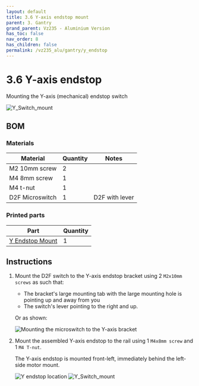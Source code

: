 ```yaml
---
layout: default
title: 3.6 Y-axis endstop mount
parent: 3. Gantry
grand_parent: Vz235 - Aluminium Version
has_toc: false
nav_order: 8
has_children: false
permalink: /vz235_alu/gantry/y_endstop
---
```


# 3.6 Y-axis endstop

Mounting the Y-axis (mechanical) endstop switch

![Y_Switch_mount](../../assets/images/manual/vz235_alu/gantry/Y_endstop_Switch.png)

## BOM

### Materials

| Material        | Quantity | Notes          |
| --------------- | -------- | -------------- |
| M2 10mm screw   | 2        |                |
| M4 8mm screw    | 1        |                |
| M4 t-nut        | 1        |                |
| D2F Microswitch | 1        | D2F with lever |

### Printed parts

| Part              | Quantity |
| ----------------- | -------- |
| [Y Endstop Mount] | 1        |

[Y Endstop Mount]: https://github.com/VzBoT3D/VzBoT-Vz235/blob/main/Assemblies%20%26%20STL/Gantry/Misc/Y%20switch%20mount.stl

## Instructions

1. Mount the D2F switch to the Y-axis endstop bracket using 2 `M2x10mm screws` as such that:

   * The bracket's large mounting tab with the large mounting hole is pointing up and away from you
   * The switch's lever pointing to the right and up.

    Or as shown:

    ![Mounting the microswitch to the Y-axis bracket](./assets/endstop_y_screws.png)

2. Mount the assembled Y-axis endstop to the rail using 1 `M4x8mm screw` and 1 `M4 T-nut`.

    The Y-axis endstop is mounted front-left, immediately behind the left-side motor mount.

    ![Y endstop location](./assets/endstop_y_location.png)
    ![Y_Switch_mount](../../assets/images/manual/vz235_alu/gantry/Y_endstop_Switch.PNG)
